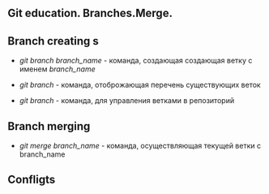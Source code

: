 ## Git education. Branches.Merge.

## Branch creating s

* *git branch branch_name* - команда, создающая создающая ветку с именем *branch_name*

* *git branch* - команда, отоброжающая перечень существующих веток

* *git branch* - команда, для управления ветками в репозиторий




## Branch merging

* *git merge branch_name* - команда, осуществляющая текущей ветки с branch_name




## Confligts





